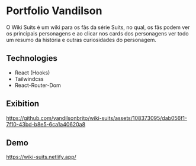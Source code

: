 # Portfolio Vandilson

  O Wiki Suits é um wiki para os fãs da série Suits, no qual, os fãs podem ver os principais personagens e ao clicar nos cards dos personagens ver todo um resumo da história e outras curiosidades do personagem. 

<h2>Technologies</h2>

  - React (Hooks)
  - Tailwindcss
  - React-Router-Dom
  
<h2>Exibition</h2>

https://github.com/vandilsonbrito/wiki-suits/assets/108373095/dab056f1-7f10-43bd-b8e5-6ca1a40620a8

<h2>Demo</h2>

https://wiki-suits.netlify.app/

